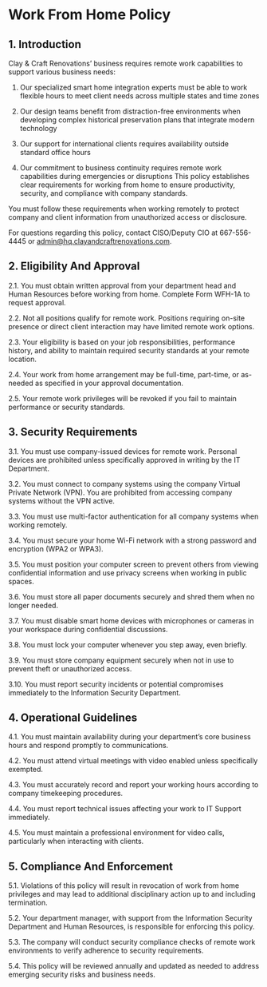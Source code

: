# Work From Home Policy
## 1. Introduction
Clay & Craft Renovations’ business requires remote work capabilities to support various business needs:
1.	Our specialized smart home integration experts must be able to work flexible hours to meet client needs across multiple states and time zones

2.	Our design teams benefit from distraction-free environments when developing complex historical preservation plans that integrate modern technology

3.	Our support for international clients requires availability outside standard office hours

4.	Our commitment to business continuity requires remote work capabilities during emergencies or disruptions
This policy establishes clear requirements for working from home to ensure productivity, security, and compliance with company standards.

You must follow these requirements when working remotely to protect company and client information from unauthorized access or disclosure.

For questions regarding this policy, contact CISO/Deputy CIO at 667-556-4445 or admin@hq.clayandcraftrenovations.com.
## 2. Eligibility And Approval
2.1. You must obtain written approval from your department head and Human Resources before working from home. Complete Form WFH-1A to request approval.

2.2. Not all positions qualify for remote work. Positions requiring on-site presence or direct client interaction may have limited remote work options.

2.3. Your eligibility is based on your job responsibilities, performance history, and ability to maintain required security standards at your remote location.

2.4. Your work from home arrangement may be full-time, part-time, or as-needed as specified in your approval documentation.

2.5. Your remote work privileges will be revoked if you fail to maintain performance or security standards.

## 3. Security Requirements
3.1. You must use company-issued devices for remote work. Personal devices are prohibited unless specifically approved in writing by the IT Department.

3.2. You must connect to company systems using the company Virtual Private Network (VPN). You are prohibited from accessing company systems without the VPN active.

3.3. You must use multi-factor authentication for all company systems when working remotely.

3.4. You must secure your home Wi-Fi network with a strong password and encryption (WPA2 or WPA3).

3.5. You must position your computer screen to prevent others from viewing confidential information and use privacy screens when working in public spaces.

3.6. You must store all paper documents securely and shred them when no longer needed.

3.7. You must disable smart home devices with microphones or cameras in your workspace during confidential discussions.

3.8. You must lock your computer whenever you step away, even briefly.

3.9. You must store company equipment securely when not in use to prevent theft or unauthorized access.

3.10. You must report security incidents or potential compromises immediately to the Information Security Department.

## 4. Operational Guidelines
4.1. You must maintain availability during your department’s core business hours and respond promptly to communications.

4.2. You must attend virtual meetings with video enabled unless specifically exempted.

4.3. You must accurately record and report your working hours according to company timekeeping procedures.

4.4. You must report technical issues affecting your work to IT Support immediately.

4.5. You must maintain a professional environment for video calls, particularly when interacting with clients.

## 5. Compliance And Enforcement
5.1. Violations of this policy will result in revocation of work from home privileges and may lead to additional disciplinary action up to and including termination.

5.2. Your department manager, with support from the Information Security Department and Human Resources, is responsible for enforcing this policy.

5.3. The company will conduct security compliance checks of remote work environments to verify adherence to security requirements.

5.4. This policy will be reviewed annually and updated as needed to address emerging security risks and business needs.
